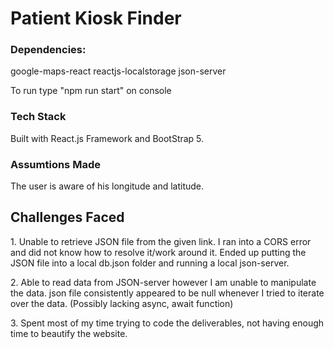 # Patient Kiosk Finder

<h3>Dependencies:</h3>
google-maps-react
reactjs-localstorage
json-server


To run type "npm run start" on console

<h3>Tech Stack</h3>
Built with React.js Framework and BootStrap 5. 

<h3>Assumtions Made</h3>
The user is aware of his longitude and latitude.

<h2>Challenges Faced</h2>
<p>1. Unable to retrieve JSON file from the given link. I ran into a CORS error and did not know how to resolve it/work around it. Ended up putting the JSON file into a local db.json folder and running a local json-server.</p>
<p>2. Able to read data from JSON-server however I am unable to manipulate the data. json file consistently appeared to be null whenever I tried to iterate over the data. (Possibly lacking async, await function)</p>
<p>3. Spent most of my time trying to code the deliverables, not having enough time to beautify the website.</p>
